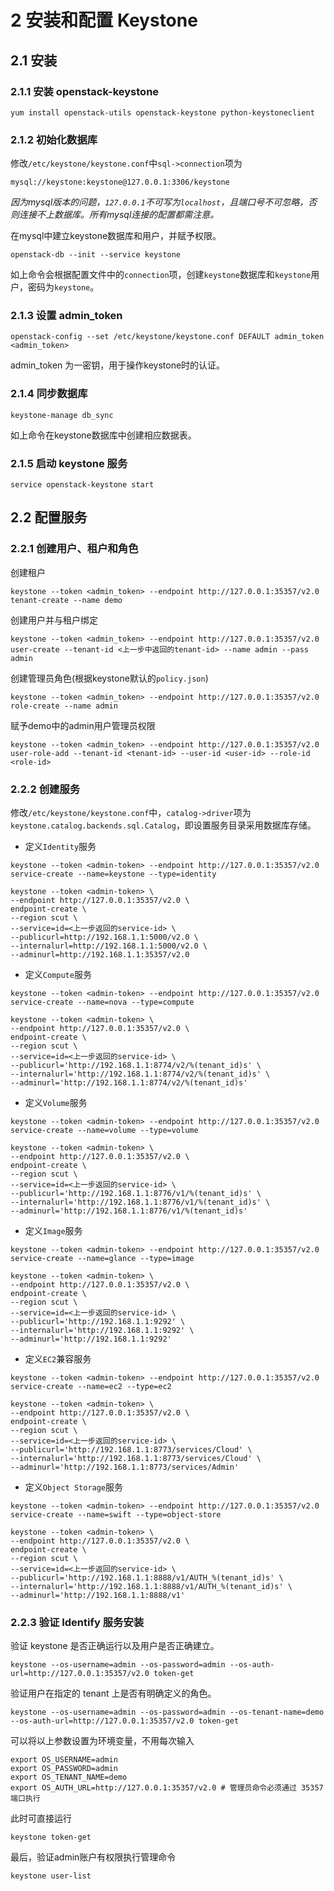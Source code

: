# 2 安装和配置 Keystone

## 2.1 安装

### 2.1.1 安装 openstack-keystone

    yum install openstack-utils openstack-keystone python-keystoneclient
    
### 2.1.2 初始化数据库

修改`/etc/keystone/keystone.conf`中`sql->connection`项为
    
    mysql://keystone:keystone@127.0.0.1:3306/keystone
    
*因为mysql版本的问题，`127.0.0.1`不可写为`localhost`，且端口号不可忽略，否则连接不上数据库。所有mysql连接的配置都需注意。*
    
在mysql中建立keystone数据库和用户，并赋予权限。
    
    openstack-db --init --service keystone
    
如上命令会根据配置文件中的`connection`项，创建`keystone`数据库和`keystone`用户，密码为`keystone`。

### 2.1.3 设置 admin_token
    
    openstack-config --set /etc/keystone/keystone.conf DEFAULT admin_token <admin_token>
    
admin_token 为一密钥，用于操作keystone时的认证。

### 2.1.4 同步数据库

    keystone-manage db_sync

如上命令在keystone数据库中创建相应数据表。

### 2.1.5 启动 keystone 服务

    service openstack-keystone start

## 2.2 配置服务

### 2.2.1 创建用户、租户和角色

创建租户

    keystone --token <admin_token> --endpoint http://127.0.0.1:35357/v2.0 tenant-create --name demo
    
创建用户并与租户绑定

    keystone --token <admin_token> --endpoint http://127.0.0.1:35357/v2.0 user-create --tenant-id <上一步中返回的tenant-id> --name admin --pass admin
    
创建管理员角色(根据keystone默认的`policy.json`)

    keystone --token <admin_token> --endpoint http://127.0.0.1:35357/v2.0 role-create --name admin
 
赋予demo中的admin用户管理员权限

    keystone --token <admin_token> --endpoint http://127.0.0.1:35357/v2.0 user-role-add --tenant-id <tenant-id> --user-id <user-id> --role-id <role-id>

### 2.2.2 创建服务
    
修改`/etc/keystone/keystone.conf`中，`catalog->driver`项为`keystone.catalog.backends.sql.Catalog`，即设置服务目录采用数据库存储。

* 定义`Identity`服务

```
keystone --token <admin-token> --endpoint http://127.0.0.1:35357/v2.0 service-create --name=keystone --type=identity

keystone --token <admin-token> \
--endpoint http://127.0.0.1:35357/v2.0 \
endpoint-create \
--region scut \
--service=id=<上一步返回的service-id> \
--publicurl=http://192.168.1.1:5000/v2.0 \
--internalurl=http://192.168.1.1:5000/v2.0 \
--adminurl=http://192.168.1.1:35357/v2.0
```

* 定义`Compute`服务

```
keystone --token <admin-token> --endpoint http://127.0.0.1:35357/v2.0 service-create --name=nova --type=compute

keystone --token <admin-token> \
--endpoint http://127.0.0.1:35357/v2.0 \
endpoint-create \
--region scut \
--service=id=<上一步返回的service-id> \
--publicurl='http://192.168.1.1:8774/v2/%(tenant_id)s' \
--internalurl='http://192.168.1.1:8774/v2/%(tenant_id)s' \
--adminurl='http://192.168.1.1:8774/v2/%(tenant_id)s'
```
    
* 定义`Volume`服务

```
keystone --token <admin-token> --endpoint http://127.0.0.1:35357/v2.0 service-create --name=volume --type=volume

keystone --token <admin-token> \
--endpoint http://127.0.0.1:35357/v2.0 \
endpoint-create \
--region scut \
--service=id=<上一步返回的service-id> \
--publicurl='http://192.168.1.1:8776/v1/%(tenant_id)s' \
--internalurl='http://192.168.1.1:8776/v1/%(tenant_id)s' \
--adminurl='http://192.168.1.1:8776/v1/%(tenant_id)s'
```

* 定义`Image`服务

```
keystone --token <admin-token> --endpoint http://127.0.0.1:35357/v2.0 service-create --name=glance --type=image

keystone --token <admin-token> \
--endpoint http://127.0.0.1:35357/v2.0 \
endpoint-create \
--region scut \
--service=id=<上一步返回的service-id> \
--publicurl='http://192.168.1.1:9292' \
--internalurl='http://192.168.1.1:9292' \
--adminurl='http://192.168.1.1:9292'
```
   
* 定义`EC2`兼容服务

```
keystone --token <admin-token> --endpoint http://127.0.0.1:35357/v2.0 service-create --name=ec2 --type=ec2

keystone --token <admin-token> \
--endpoint http://127.0.0.1:35357/v2.0 \
endpoint-create \
--region scut \
--service=id=<上一步返回的service-id> \
--publicurl='http://192.168.1.1:8773/services/Cloud' \
--internalurl='http://192.168.1.1:8773/services/Cloud' \
--adminurl='http://192.168.1.1:8773/services/Admin'
```

* 定义`Object Storage`服务

```
keystone --token <admin-token> --endpoint http://127.0.0.1:35357/v2.0 service-create --name=swift --type=object-store

keystone --token <admin-token> \
--endpoint http://127.0.0.1:35357/v2.0 \
endpoint-create \
--region scut \
--service=id=<上一步返回的service-id> \
--publicurl='http://192.168.1.1:8888/v1/AUTH_%(tenant_id)s' \
--internalurl='http://192.168.1.1:8888/v1/AUTH_%(tenant_id)s' \
--adminurl='http://192.168.1.1:8888/v1'
```

### 2.2.3 验证 Identify 服务安装

验证 keystone 是否正确运行以及用户是否正确建立。

    keystone --os-username=admin --os-password=admin --os-auth-url=http://127.0.0.1:35357/v2.0 token-get
    
验证用户在指定的 tenant 上是否有明确定义的角色。

    keystone --os-username=admin --os-password=admin --os-tenant-name=demo --os-auth-url=http://127.0.0.1:35357/v2.0 token-get
    
可以将以上参数设置为环境变量，不用每次输入

    export OS_USERNAME=admin
    export OS_PASSWORD=admin
    export OS_TENANT_NAME=demo
    export OS_AUTH_URL=http://127.0.0.1:35357/v2.0 # 管理员命令必须通过 35357 端口执行

此时可直接运行

    keystone token-get
    
最后，验证admin账户有权限执行管理命令
    
    keystone user-list



    
    
